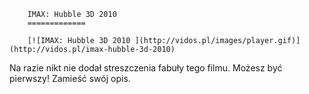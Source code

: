 
        IMAX: Hubble 3D 2010 
        =============
        
        [![IMAX: Hubble 3D 2010 ](http://vidos.pl/images/player.gif)](http://vidos.pl/imax-hubble-3d-2010)
        
        
 Na razie nikt nie dodał streszczenia fabuły tego filmu. Możesz być pierwszy! Zamieść swój opis.
    